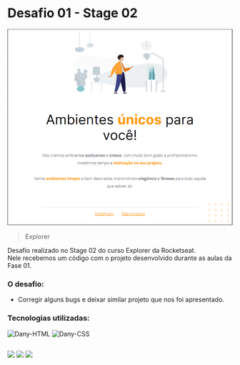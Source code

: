 # Desafio 01 - Stage 02

![preview](./.github/preview.png)

> Explorer

Desafio realizado no Stage 02 do curso Explorer da Rocketseat. <br>
Nele recebemos um código com o projeto desenvolvido durante as aulas da Fase 01. <br>

### O desafio:
- Corregir alguns bugs e deixar similar projeto que nos foi apresentado.

### Tecnologias utilizadas:

<div style="display: inline_block">
  <img align"center" alt="Dany-HTML" height="30" width="40" src="https://cdn.jsdelivr.net/gh/devicons/devicon/icons/html5/html5-plain.svg"> 
  <img align"center" alt="Dany-CSS" height="30" width="40" src="https://cdn.jsdelivr.net/gh/devicons/devicon/icons/css3/css3-plain.svg" width="40"/> 
</div>

## 
<div>
  <a href="https://www.linkedin.com/in/danysglez" target="_blank"><img src="https://img.shields.io/badge/-LinkedIn-%230077B5?style=for-the-badge&logo=linkedin&logoColor=white" target="_blank"></a>
  <a href="https://twitter.com/dany_sglez" target="_blank"><img src="https://img.shields.io/badge/Twitter-1DA1F2?style=for-the-badge&logo=twitter&logoColor=white" target="_blank"></a>
  <a href="mailto:danysalomon891223@gmail.com" target="_blank"><img src="https://img.shields.io/badge/Gmail-D14836?style=for-the-badge&logo=gmail&logoColor=white" target="_blank"></a>
  </div>
